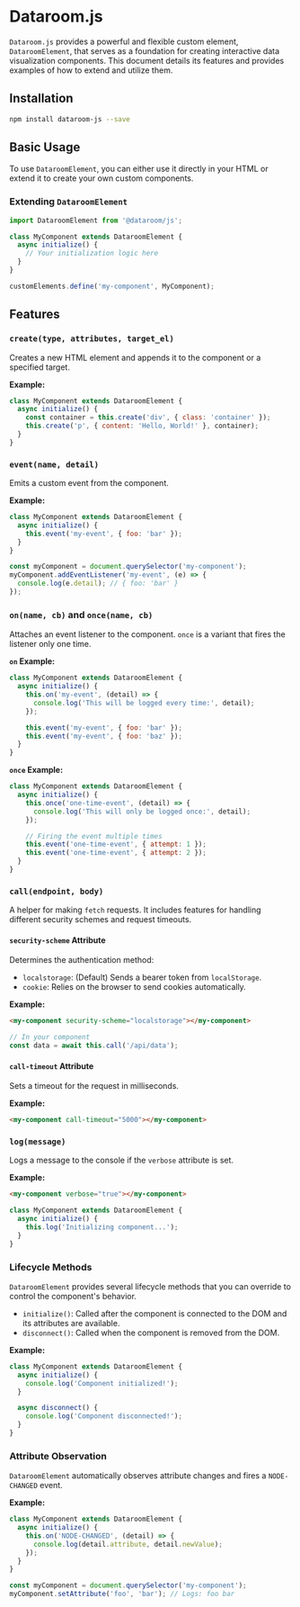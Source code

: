# Dataroom.js

`Dataroom.js` provides a powerful and flexible custom element, `DataroomElement`, that serves as a foundation for creating interactive data visualization components. This document details its features and provides examples of how to extend and utilize them.

## Installation

```bash
npm install dataroom-js --save
```

## Basic Usage

To use `DataroomElement`, you can either use it directly in your HTML or extend it to create your own custom components.

### Extending `DataroomElement`

```javascript
import DataroomElement from '@dataroom/js';

class MyComponent extends DataroomElement {
  async initialize() {
    // Your initialization logic here
  }
}

customElements.define('my-component', MyComponent);
```

## Features

### `create(type, attributes, target_el)`

Creates a new HTML element and appends it to the component or a specified target.

**Example:**

```javascript
class MyComponent extends DataroomElement {
  async initialize() {
    const container = this.create('div', { class: 'container' });
    this.create('p', { content: 'Hello, World!' }, container);
  }
}
```

### `event(name, detail)`

Emits a custom event from the component.

**Example:**

```javascript
class MyComponent extends DataroomElement {
  async initialize() {
    this.event('my-event', { foo: 'bar' });
  }
}

const myComponent = document.querySelector('my-component');
myComponent.addEventListener('my-event', (e) => {
  console.log(e.detail); // { foo: 'bar' }
});
```

### `on(name, cb)` and `once(name, cb)`

Attaches an event listener to the component. `once` is a variant that fires the listener only one time.

**`on` Example:**

```javascript
class MyComponent extends DataroomElement {
  async initialize() {
    this.on('my-event', (detail) => {
      console.log('This will be logged every time:', detail);
    });

    this.event('my-event', { foo: 'bar' });
    this.event('my-event', { foo: 'baz' });
  }
}
```

**`once` Example:**

```javascript
class MyComponent extends DataroomElement {
  async initialize() {
    this.once('one-time-event', (detail) => {
      console.log('This will only be logged once:', detail);
    });

    // Firing the event multiple times
    this.event('one-time-event', { attempt: 1 });
    this.event('one-time-event', { attempt: 2 });
  }
}
```

### `call(endpoint, body)`

A helper for making `fetch` requests. It includes features for handling different security schemes and request timeouts.

#### `security-scheme` Attribute

Determines the authentication method:

*   `localstorage`: (Default) Sends a bearer token from `localStorage`.
*   `cookie`: Relies on the browser to send cookies automatically.

**Example:**

```html
<my-component security-scheme="localstorage"></my-component>
```

```javascript
// In your component
const data = await this.call('/api/data');
```

#### `call-timeout` Attribute

Sets a timeout for the request in milliseconds.

**Example:**

```html
<my-component call-timeout="5000"></my-component>
```

### `log(message)`

Logs a message to the console if the `verbose` attribute is set.

**Example:**

```html
<my-component verbose="true"></my-component>
```

```javascript
class MyComponent extends DataroomElement {
  async initialize() {
    this.log('Initializing component...');
  }
}
```

### Lifecycle Methods

`DataroomElement` provides several lifecycle methods that you can override to control the component's behavior.

*   `initialize()`: Called after the component is connected to the DOM and its attributes are available.
*   `disconnect()`: Called when the component is removed from the DOM.

**Example:**

```javascript
class MyComponent extends DataroomElement {
  async initialize() {
    console.log('Component initialized!');
  }

  async disconnect() {
    console.log('Component disconnected!');
  }
}
```

### Attribute Observation

`DataroomElement` automatically observes attribute changes and fires a `NODE-CHANGED` event.

**Example:**

```javascript
class MyComponent extends DataroomElement {
  async initialize() {
    this.on('NODE-CHANGED', (detail) => {
      console.log(detail.attribute, detail.newValue);
    });
  }
}

const myComponent = document.querySelector('my-component');
myComponent.setAttribute('foo', 'bar'); // Logs: foo bar
```